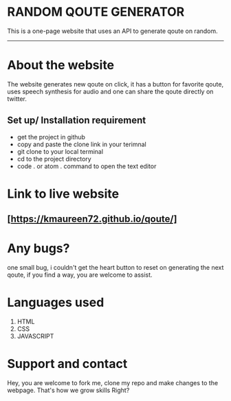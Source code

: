 # RANDOM QOUTE GENERATOR

This is a one-page website that uses an API to generate qoute on random.

---
# About the website

The website generates new qoute on click, it has a button for favorite qoute, uses speech synthesis for audio and one can share the qoute directly on twitter.

## Set up/ Installation requirement

- get the project in github
- copy and paste the clone link in your terimnal
- git clone  to your local terminal
- cd to the project directory
- code . or atom . command to open the text editor

# Link to live website
[https://kmaureen72.github.io/qoute/]
---
# Any bugs?
 one small bug, i couldn't get the heart button to reset on generating the next qoute, if you find a way, you are welcome to assist.

 # Languages used

 1. HTML
 2. CSS
 3. JAVASCRIPT

 # Support and contact

Hey, you are welcome to fork me, clone my repo and make changes to the webpage. That's how we grow skills Right?
